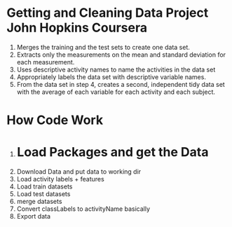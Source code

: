 # Getting and Cleaning Data Project John Hopkins Coursera

 1. Merges the training and the test sets to create one data set.
 2. Extracts only the measurements on the mean and standard deviation for each measurement.
 3. Uses descriptive activity names to name the activities in the data set
 4. Appropriately labels the data set with descriptive variable names.
 5. From the data set in step 4, creates a second, independent tidy data set with the average of each variable for each activity and each subject.

# How Code Work

1. # Load Packages and get the Data
2. Download Data and put data to working dir
3. Load activity labels + features
4. Load train datasets
5. Load test datasets
6. merge datasets
7. Convert classLabels to activityName basically
8. Export data
